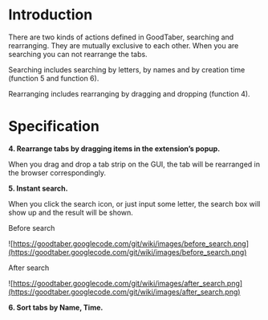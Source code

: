 # Introduction #
There are two kinds of actions defined in GoodTaber, searching and rearranging. They are mutually exclusive to each other. When you are searching you can not rearrange the tabs.

Searching includes searching by letters, by names and by creation time (function 5 and function 6).

Rearranging includes rearranging by dragging and dropping (function 4).
# Specification #
**4. Rearrange tabs by dragging items in the extension’s  popup.**

When you drag and drop a tab strip on the GUI, the tab will be rearranged in the browser correspondingly.

**5. Instant search.**

When you click the search icon, or just input some letter, the search box will show up and the result will be shown.

Before search

![https://goodtaber.googlecode.com/git/wiki/images/before_search.png](https://goodtaber.googlecode.com/git/wiki/images/before_search.png)

After search

![https://goodtaber.googlecode.com/git/wiki/images/after_search.png](https://goodtaber.googlecode.com/git/wiki/images/after_search.png)

**6. Sort tabs by Name, Time.**
